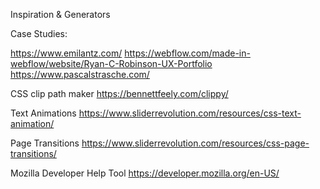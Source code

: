 Inspiration & Generators


Case Studies:

https://www.emilantz.com/
https://webflow.com/made-in-webflow/website/Ryan-C-Robinson-UX-Portfolio
https://www.pascalstrasche.com/

CSS clip path maker
https://bennettfeely.com/clippy/

Text Animations
https://www.sliderrevolution.com/resources/css-text-animation/

Page Transitions
https://www.sliderrevolution.com/resources/css-page-transitions/

Mozilla Developer Help Tool
https://developer.mozilla.org/en-US/
